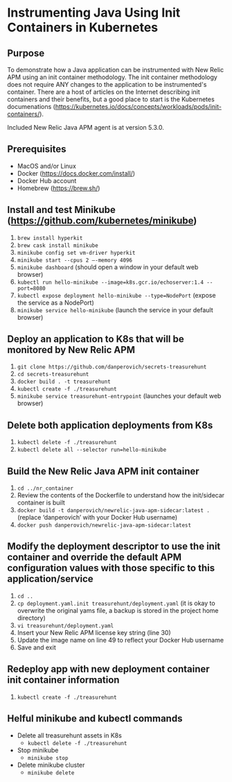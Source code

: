 # Instrumenting Java Using Init Containers in Kubernetes

## Purpose
To demonstrate how a Java application can be instrumented with New Relic APM using an init container methodology.  The init container methodology does not require ANY changes to the application to be instrumented's container.  There are a host of articles on the Internet describing init containers and their benefits, but a good place to start is the Kubernetes documenations (https://kubernetes.io/docs/concepts/workloads/pods/init-containers/).

Included New Relic Java APM agent is at version 5.3.0.

## Prerequisites
- MacOS and/or Linux
- Docker (https://docs.docker.com/install/)
- Docker Hub account
- Homebrew (https://brew.sh/)

## Install and test Minikube (https://github.com/kubernetes/minikube)
1. `brew install hyperkit`
2. `brew cask install minikube`
3. `minikube config set vm-driver hyperkit`
4. `minikube start --cpus 2 —-memory 4096`
5. `minikube dashboard` (should open a window in your default web browser)
6. `kubectl run hello-minikube --image=k8s.gcr.io/echoserver:1.4 --port=8080`
7. `kubectl expose deployment hello-minikube --type=NodePort` (expose the service as a NodePort)
8. `minikube service hello-minikube` (launch the service in your default browser)

## Deploy an application to K8s that will be monitored by New Relic APM
1. `git clone https://github.com/danperovich/secrets-treasurehunt`
2. `cd secrets-treasurehunt`
3. `docker build . -t treasurehunt`
4. `kubectl create -f ./treasurehunt`
5. `minikube service treasurehunt-entrypoint` (launches your default web browser)

## Delete both application deployments from K8s
1. `kubectl delete -f ./treasurehunt`
2. `kubectl delete all --selector run=hello-minikube`

## Build the New Relic Java APM  init container
1. `cd ../nr_container`
2. Review the contents of the Dockerfile to understand how the init/sidecar container is built
3. `docker build -t danperovich/newrelic-java-apm-sidecar:latest .` (replace ‘danperovich’ with your Docker Hub username)
4. `docker push danperovich/newrelic-java-apm-sidecar:latest`

## Modify the deployment descriptor to use the init container and override the default APM configuration values with those specific to this application/service
1. `cd ..`
2. `cp deployment.yaml.init treasurehunt/deployment.yaml` (it is okay to overwrite the original yams file, a backup is stored in the project home directory)
3. `vi treasurehunt/deployment.yaml`
4. Insert your New Relic APM license key string (line 30)
5. Update the image name on line 49 to reflect your Docker Hub username
6. Save and exit

## Redeploy app with new deployment container init container information
1. `kubectl create -f ./treasurehunt`

## Helful minikube and kubectl commands
- Delete all treasurehunt assets in K8s
  - `kubectl delete -f ./treasurehunt`
- Stop minikube
  - `minikube stop`
- Delete minikube cluster
  - `minikube delete`
